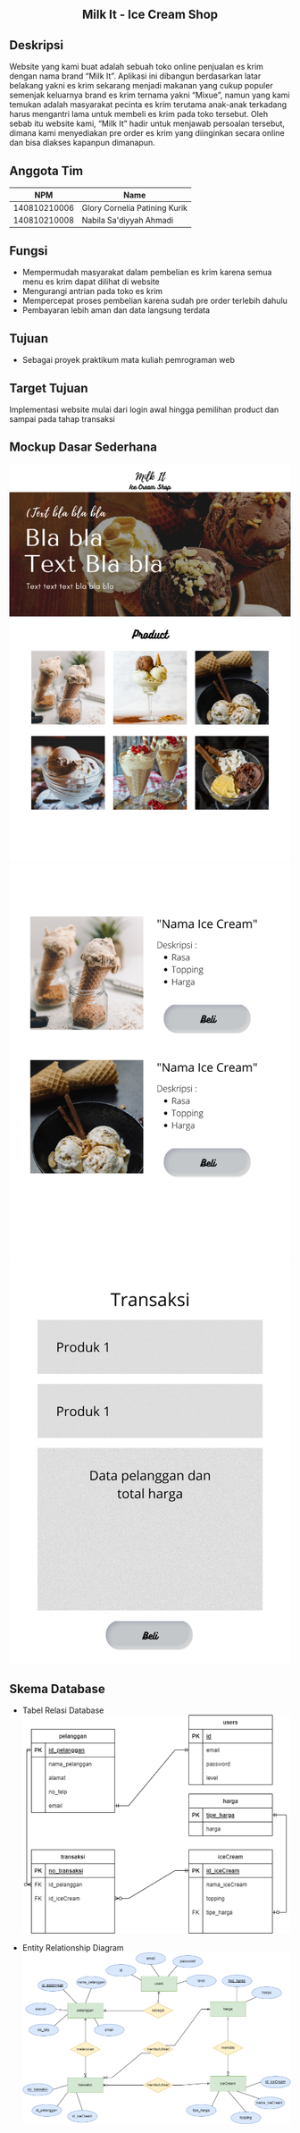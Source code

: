 <p align="center">
  <h2 align="center">
    Milk It - Ice Cream Shop
  </h2>
</p>

## Deskripsi

Website yang kami buat adalah sebuah toko online penjualan es krim dengan nama brand “Milk It”. Aplikasi ini dibangun berdasarkan latar belakang yakni es krim sekarang menjadi makanan yang cukup populer semenjak keluarnya brand es krim ternama yakni “Mixue”, namun yang kami temukan adalah masyarakat pecinta es krim terutama anak-anak terkadang harus mengantri lama untuk membeli es krim pada toko tersebut. Oleh sebab itu website kami, “Milk It” hadir untuk menjawab persoalan tersebut, dimana kami menyediakan pre order es krim yang diinginkan secara online dan bisa diakses kapanpun dimanapun.



## Anggota Tim
| NPM           | Name                             |
| ------------- |----------------------------------|
| 140810210006  | Glory Cornelia Patining Kurik    |
| 140810210008  | Nabila Sa'diyyah Ahmadi          |

## Fungsi
- Mempermudah masyarakat dalam pembelian es krim karena semua menu es krim dapat dilihat di website
- Mengurangi antrian pada toko es krim
- Mempercepat proses pembelian karena sudah pre order terlebih dahulu
- Pembayaran lebih aman dan data langsung terdata

## Tujuan
- Sebagai proyek praktikum mata kuliah pemrograman web

## Target Tujuan
Implementasi website mulai dari login awal hingga pemilihan product dan sampai pada tahap transaksi

## Mockup Dasar Sederhana
![mockup1](https://github.com/praktikum-tiunpad-2022/proyek-web-execution/blob/03cec263108026955b5f765405e01c0a3184c045/1.png)
![mockup2](https://github.com/praktikum-tiunpad-2022/proyek-web-execution/blob/d8ec6f3e972d62ea2bb2125b14cde8a00b99c4f9/2.png)
![mockup3](https://github.com/praktikum-tiunpad-2022/proyek-web-execution/blob/317a92cc3ba22490949d0c944f2535036de6836f/3.png)

## Skema Database
* Tabel Relasi Database
![tabel](ERD/IceCream2.png)

* Entity Relationship Diagram 
![diagram](ERD/IceCream.png)

